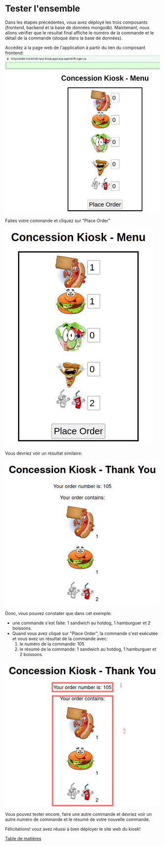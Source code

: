# Tester l'ensemble

Dans les étapes précédentes, vous avez déployé les trois composants (frontend, backend et la base de données mongodb). Maintenant, nous allons vérifier que le résultat final affiche le numéro de la commande et le détail de la commande (stoqué dans la base de données).

Accédez à la page web de l'application à partir du lien du composant  frontend:
![kiosk-ui-home](images/kiosk-ui-home.png)

Faites votre commande et cliquez sur "Place Order"

![kiosk-ui-placez-commande](images/kiosk-ui-place-order.png)

Vous devriez voir un résultat similaire:

![kiosk-ui-resultat-commande](images/kiosk-ui-result-order-db.png)

Donc, vous pouvez constater que dans cet exemple:
- une commande s'est faite: 1 sandwich au hotdog, 1 hamburguer et 2 boissons.
- Quand vous avez cliqué sur "Place Order", la commande s'est exécutée et vous avez un résultat de la commande avec:
  1. le numéro de la commande: 105
  2. le résumé de la commande: 1 sandwich au hotdog, 1 hamburguer et 2 boissons.

![kiosk-ui-resultat-commande-soulignee](images/kiosk-ui-result-order-db-order-number.png)

Vous pouvez tester encore, faire une autre commande et devriez voir un autre numéro de commande et le résumé de votre nouvelle commande.

Félicitations! vouz avez réussi à bien déployer le site web du kiosk!

[Table de matières](README.md)